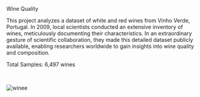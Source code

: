 Wine Quality 

This project analyzes a dataset of white and red wines from Vinho Verde, Portugal. In 2009, local scientists conducted an extensive inventory of wines, meticulously documenting their characteristics. In an extraordinary gesture of scientific collaboration, they made this detailed dataset publicly available, enabling researchers worldwide to gain insights into wine quality and composition.

Total Samples: 6,497 wines

<br/>

![winee](https://github.com/user-attachments/assets/53c81c33-f13b-4413-8732-7a2ffbb78083)
